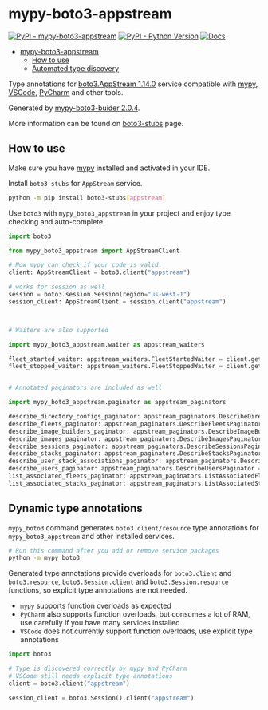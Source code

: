 # mypy-boto3-appstream

[![PyPI - mypy-boto3-appstream](https://img.shields.io/pypi/v/mypy-boto3-appstream.svg?color=blue)](https://pypi.org/project/mypy-boto3-appstream)
[![PyPI - Python Version](https://img.shields.io/pypi/pyversions/mypy-boto3-appstream.svg?color=blue)](https://pypi.org/project/mypy-boto3-appstream)
[![Docs](https://img.shields.io/readthedocs/mypy-boto3-builder.svg?color=blue)](https://mypy-boto3-builder.readthedocs.io/)

- [mypy-boto3-appstream](#mypy-boto3-appstream)
  - [How to use](#how-to-use)
  - [Automated type discovery](#automated-type-discovery)

Type annotations for
[boto3.AppStream 1.14.0](https://boto3.amazonaws.com/v1/documentation/api/1.14.0/reference/services/appstream.html#AppStream) service
compatible with [mypy](https://github.com/python/mypy), [VSCode](https://code.visualstudio.com/),
[PyCharm](https://www.jetbrains.com/pycharm/) and other tools.

Generated by [mypy-boto3-buider 2.0.4](https://github.com/vemel/mypy_boto3_builder).

More information can be found on [boto3-stubs](https://pypi.org/project/boto3-stubs/) page.

## How to use

Make sure you have [mypy](https://github.com/python/mypy) installed and activated in your IDE.

Install `boto3-stubs` for `AppStream` service.

```bash
python -m pip install boto3-stubs[appstream]
```

Use `boto3` with `mypy_boto3_appstream` in your project and enjoy type checking and auto-complete.

```python
import boto3

from mypy_boto3_appstream import AppStreamClient

# Now mypy can check if your code is valid.
client: AppStreamClient = boto3.client("appstream")

# works for session as well
session = boto3.session.Session(region="us-west-1")
session_client: AppStreamClient = session.client("appstream")



# Waiters are also supported

import mypy_boto3_appstream.waiter as appstream_waiters

fleet_started_waiter: appstream_waiters.FleetStartedWaiter = client.get_waiter("fleet_started")
fleet_stopped_waiter: appstream_waiters.FleetStoppedWaiter = client.get_waiter("fleet_stopped")


# Annotated paginators are included as well

import mypy_boto3_appstream.paginator as appstream_paginators

describe_directory_configs_paginator: appstream_paginators.DescribeDirectoryConfigsPaginator = client.get_paginator("describe_directory_configs")
describe_fleets_paginator: appstream_paginators.DescribeFleetsPaginator = client.get_paginator("describe_fleets")
describe_image_builders_paginator: appstream_paginators.DescribeImageBuildersPaginator = client.get_paginator("describe_image_builders")
describe_images_paginator: appstream_paginators.DescribeImagesPaginator = client.get_paginator("describe_images")
describe_sessions_paginator: appstream_paginators.DescribeSessionsPaginator = client.get_paginator("describe_sessions")
describe_stacks_paginator: appstream_paginators.DescribeStacksPaginator = client.get_paginator("describe_stacks")
describe_user_stack_associations_paginator: appstream_paginators.DescribeUserStackAssociationsPaginator = client.get_paginator("describe_user_stack_associations")
describe_users_paginator: appstream_paginators.DescribeUsersPaginator = client.get_paginator("describe_users")
list_associated_fleets_paginator: appstream_paginators.ListAssociatedFleetsPaginator = client.get_paginator("list_associated_fleets")
list_associated_stacks_paginator: appstream_paginators.ListAssociatedStacksPaginator = client.get_paginator("list_associated_stacks")
```

## Dynamic type annotations

`mypy_boto3` command generates `boto3.client/resource` type annotations for
`mypy_boto3_appstream` and other installed services.

```bash
# Run this command after you add or remove service packages
python -m mypy_boto3
```

Generated type annotations provide overloads for `boto3.client` and `boto3.resource`,
`boto3.Session.client` and `boto3.Session.resource` functions,
so explicit type annotations are not needed.

- `mypy` supports function overloads as expected
- `PyCharm` also supports function overloads, but consumes a lot of RAM, use carefully if you have many services installed
- `VSCode` does not currently support function overloads, use explicit type annotations

```python
import boto3

# Type is discovered correctly by mypy and PyCharm
# VSCode still needs explicit type annotations
client = boto3.client("appstream")

session_client = boto3.Session().client("appstream")
```